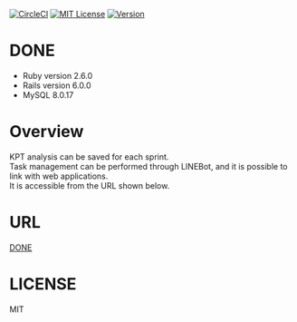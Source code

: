 [![CircleCI](https://circleci.com/gh/tmrekk121/DONE/tree/master.svg?style=svg)](https://circleci.com/gh/tmrekk121/DONE/tree/master)
[![MIT License](http://img.shields.io/badge/license-MIT-blue.svg?style=flat)](https://github.com/tmrekk121/DONE/blob/master/LICENSE.txt)
[![Version](https://img.shields.io/badge/version-v1.0-orange)](https://github.com/tmrekk121/DONE/releases)

# DONE
* Ruby version 
2.6.0
* Rails version
6.0.0
* MySQL
8.0.17

# Overview
KPT analysis can be saved for each sprint.  
Task management can be performed through LINEBot, and it is possible to link with web applications.  
It is accessible from the URL shown below.

# URL
[DONE](https://tmrekk121-done.herokuapp.com)

# LICENSE
MIT